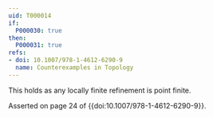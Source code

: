 ```yaml
---
uid: T000014
if:
  P000030: true
then:
  P000031: true
refs:
- doi: 10.1007/978-1-4612-6290-9
  name: Counterexamples in Topology
---
```


This holds as any locally finite refinement is point finite.

Asserted on page 24 of {{doi:10.1007/978-1-4612-6290-9}}.
